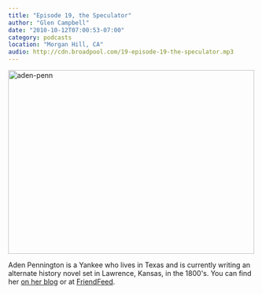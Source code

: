 ```yaml
---
title: "Episode 19, the Speculator"
author: "Glen Campbell"
date: "2010-10-12T07:00:53-07:00"
category: podcasts
location: "Morgan Hill, CA"
audio: http://cdn.broadpool.com/19-episode-19-the-speculator.mp3
---
```


<a href="http://www.flickr.com/photos/gecampbell/8585814209/" title="aden-penn by gecampbell, on Flickr"><img src="http://farm9.staticflickr.com/8252/8585814209_ba4688fcec.jpg" width="500" height="374" alt="aden-penn"></a>

Aden Pennington is a Yankee who lives in Texas and is currently writing an alternate history novel set in Lawrence, Kansas, in the 1800's. You can find her [on her blog](http://adenpenn.com) or at [FriendFeed](http://friendfeed.com/adenpenn).
